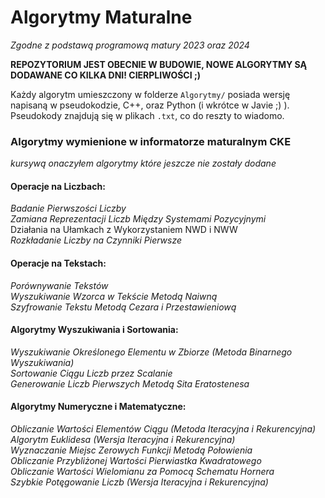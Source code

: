 # Algorytmy Maturalne
*Zgodne z podstawą programową matury 2023 oraz 2024*

**REPOZYTORIUM JEST OBECNIE W BUDOWIE, NOWE ALGORYTMY SĄ DODAWANE CO KILKA DNI! CIERPLIWOŚCI ;)**

Każdy algorytm umieszczony w folderze `Algorytmy/` posiada wersję napisaną w pseudokodzie, C++, oraz Python (i wkrótce w Javie ;) ). Pseudokody znajdują się w plikach `.txt`, co do reszty to wiadomo.

### Algorytmy wymienione w informatorze maturalnym CKE
*kursywą onaczyłem algorytmy które jeszcze nie zostały dodane*

#### Operacje na Liczbach:  
*Badanie Pierwszości Liczby*  
*Zamiana Reprezentacji Liczb Między Systemami Pozycyjnymi*  
Działania na Ułamkach z Wykorzystaniem NWD i NWW   
*Rozkładanie Liczby na Czynniki Pierwsze*  
#### Operacje na Tekstach:  
*Porównywanie Tekstów*  
*Wyszukiwanie Wzorca w Tekście Metodą Naiwną*  
*Szyfrowanie Tekstu Metodą Cezara i Przestawieniową*  
#### Algorytmy Wyszukiwania i Sortowania:  
*Wyszukiwanie Określonego Elementu w Zbiorze (Metoda Binarnego Wyszukiwania)*  
*Sortowanie Ciągu Liczb przez Scalanie*  
*Generowanie Liczb Pierwszych Metodą Sita Eratostenesa*  
#### Algorytmy Numeryczne i Matematyczne:  
*Obliczanie Wartości Elementów Ciągu (Metoda Iteracyjna i Rekurencyjna)*  
*Algorytm Euklidesa (Wersja Iteracyjna i Rekurencyjna)*  
*Wyznaczanie Miejsc Zerowych Funkcji Metodą Połowienia*  
*Obliczanie Przybliżonej Wartości Pierwiastka Kwadratowego*  
*Obliczanie Wartości Wielomianu za Pomocą Schematu Hornera*  
*Szybkie Potęgowanie Liczb (Wersja Iteracyjna i Rekurencyjna)*  